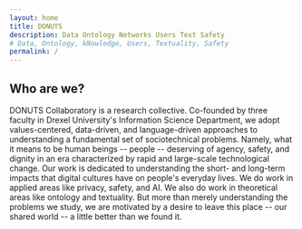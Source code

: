 ```yaml
---
layout: home
title: DONUTS  
description: Data Ontology Networks Users Text Safety
# Data, Ontology, kNowledge, Users, Textuality, Safety
permalink: /
---
```



## Who are we?
DONUTS Collaboratory is a research collective. Co-founded by three faculty in Drexel University's Information Science Department, we adopt values-centered, data-driven, and language-driven approaches to understanding a fundamental set of sociotechnical problems. Namely, what it means to be human beings -- people -- deserving of agency, safety, and dignity in an era characterized by rapid and large-scale technological change. Our work is dedicated to understanding the short- and long-term impacts that digital cultures have on people's everyday lives. We do work in applied areas like privacy, safety, and AI. We also do work in theoretical areas like ontology and textuality. But more than merely understanding the problems we study, we are motivated by a desire to leave this place -- our shared world -- a little better than we found it.

<!-- See the demo website for instructions:

- [Installation]({{ '/docs/installation/' | relative_url }})
- [Configuration]({{ '/docs/configuration/' | relative_url }})
- [Markdown]({{ '/docs/markdown/' | relative_url }}) -->


